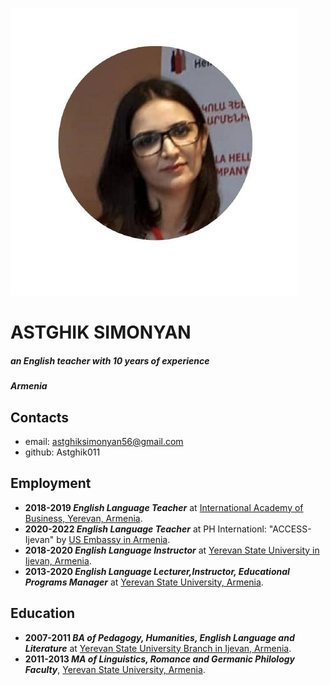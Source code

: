 ![My photo](/markdown.jpg)

# **ASTGHIK SIMONYAN**
##### *an English teacher with 10 years of experience*
##### Armenia

## **Contacts**

+ email: astghiksimonyan56@gmail.com
+ github: Astghik011

## **Employment**

+ **2018-2019 *English Language Teacher*** at [International Academy of Business, Yerevan, Armenia](https://www.facebook.com/IabCentrePage/).
+ **2020-2022 *English Language Teacher*** at PH Internationl: "ACCESS-Ijevan" by [US Embassy in Armenia](https://am.usembassy.gov/).
+ **2018-2020 *English Language Instructor*** at [Yerevan State University in Ijevan, Armenia](http://ijevan.ysu.am/en/). 
+ **2013-2020 *English Language Lecturer,Instructor, Educational Programs Manager*** at [Yerevan State University, Armenia](http://ijevan.ysu.am/en/).

## **Education** 

+ **2007-2011 *BA of Pedagogy, Humanities, English Language and Literature*** at [Yerevan State University Branch in Ijevan, Armenia](http://ijevan.ysu.am/en/).
+ **2011-2013 *MA of Linguistics, Romance and Germanic Philology Faculty***, [Yerevan State University, Armenia](http://ysu.am/main/en).

